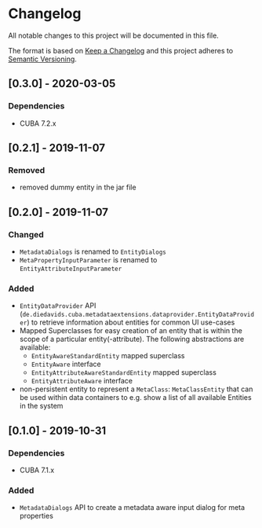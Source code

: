 # Changelog
All notable changes to this project will be documented in this file.

The format is based on [Keep a Changelog](http://keepachangelog.com/en/1.0.0/)
and this project adheres to [Semantic Versioning](http://semver.org/spec/v2.0.0.html).

## [0.3.0] - 2020-03-05

### Dependencies
- CUBA 7.2.x

## [0.2.1] - 2019-11-07

### Removed
- removed dummy entity in the jar file

## [0.2.0] - 2019-11-07

### Changed
- `MetadataDialogs` is renamed to `EntityDialogs`
- `MetaPropertyInputParameter` is renamed to `EntityAttributeInputParameter`

### Added
- `EntityDataProvider` API (`de.diedavids.cuba.metadataextensions.dataprovider.EntityDataProvider`) to retrieve information about entities for common UI use-cases
- Mapped Superclasses for easy creation of an entity that is within the scope of a particular entity(-attribute). The following abstractions are available:
  - `EntityAwareStandardEntity` mapped superclass 
  - `EntityAware` interface 
  - `EntityAttributeAwareStandardEntity` mapped superclass 
  - `EntityAttributeAware` interface 
- non-persistent entity to represent a `MetaClass`: `MetaClassEntity` that can be used within data containers to e.g. show a list of all available Entities in the system


## [0.1.0] - 2019-10-31

### Dependencies
- CUBA 7.1.x

### Added
- `MetadataDialogs` API to create a metadata aware input dialog for meta properties


